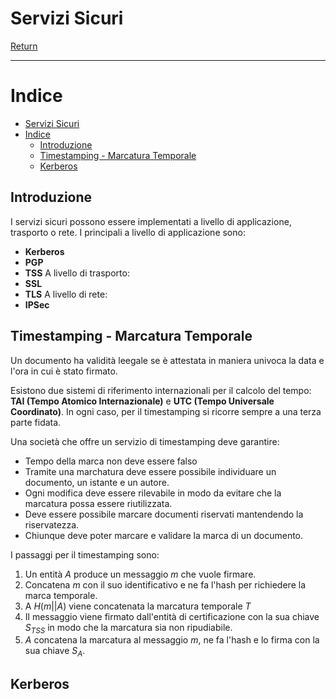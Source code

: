 # Servizi Sicuri

[Return](./README.md)

---

# Indice

- [Servizi Sicuri](#servizi-sicuri)
- [Indice](#indice)
  - [Introduzione](#introduzione)
  - [Timestamping - Marcatura Temporale](#timestamping---marcatura-temporale)
  - [Kerberos](#kerberos)


## Introduzione

I servizi sicuri possono essere implementati a livello di applicazione, trasporto o rete.
I principali a livello di applicazione sono:
- **Kerberos**
- **PGP**
- **TSS**
A livello di trasporto:
- **SSL**
- **TLS**
A livello di rete:
- **IPSec**

## Timestamping - Marcatura Temporale

Un documento ha validità leegale se è attestata in maniera univoca la data e l'ora in cui è stato firmato.

Esistono due sistemi di riferimento internazionali per il calcolo del tempo: **TAI (Tempo Atomico Internazionale)** e **UTC (Tempo Universale Coordinato)**. In ogni caso, per il timestamping si ricorre sempre a una terza parte fidata.

Una società che offre un servizio di timestamping deve garantire:
- Tempo della marca non deve essere falso
- Tramite una marchatura deve essere possibile individuare un documento, un istante e un autore.
- Ogni modifica deve essere rilevabile in modo da evitare che la marcatura possa essere riutilizzata.
- Deve essere possibile marcare documenti riservati mantendendo la riservatezza.
- Chiunque deve poter marcare e validare la marca di un documento.

I passaggi per il timestamping sono:
1. Un entità $A$ produce un messaggio $m$ che vuole firmare.
2. Concatena $m$ con il suo identificativo e ne fa l'hash per richiedere la marca temporale.
3. A $H(m||A)$ viene concatenata la marcatura temporale $T$
4. Il messaggio viene firmato dall'entità di certificazione con la sua chiave $S_{TSS}$ in modo che la marcatura sia non ripudiabile.
5. $A$ concatena la marcatura al messaggio $m$, ne fa l'hash e lo firma con la sua chiave $S_A$.

## Kerberos
